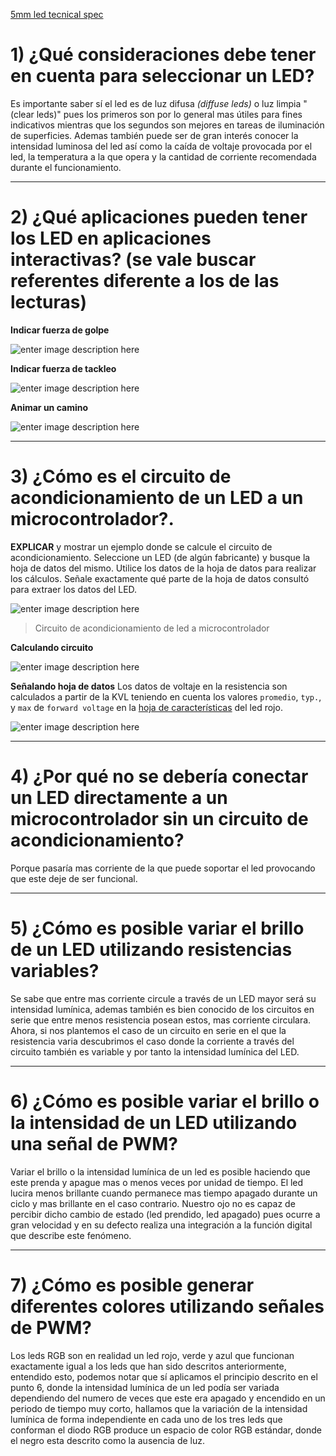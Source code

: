 [5mm led tecnical spec](https://info.pcboard.ca/led-specifications/5mm-led-technical-specifications/)
# 1) ¿Qué consideraciones debe tener en cuenta para seleccionar un LED?

Es importante saber sí el led es de luz difusa *(diffuse leds)* o luz limpia "(clear leds)" pues los primeros son por lo general mas útiles para fines indicativos mientras que los segundos son mejores en tareas de iluminación de superficies. Ademas también puede ser de gran interés conocer la intensidad luminosa del led así como la caída de voltaje provocada por el led, la temperatura a la que opera y la cantidad de corriente recomendada durante el funcionamiento.

---

# 2) ¿Qué aplicaciones pueden tener los LED en aplicaciones interactivas? (se vale buscar referentes diferente a los de las lecturas)

**Indicar fuerza de golpe**

![enter image description here](https://i.imgur.com/3NMfyvK.jpg)

**Indicar fuerza de tackleo**

![enter image description here](https://www.marketingdirecto.com/wp-content/uploads/2012/06/salta.jpg)

**Animar un camino**

![enter image description here](https://static.webshopapp.com/shops/001680/files/002975793/reflector-del-camino-led-solar.jpg)

---

# 3) ¿Cómo es el circuito de acondicionamiento de un LED a un microcontrolador?. 

**EXPLICAR** y mostrar un ejemplo donde se calcule el circuito de acondicionamiento. Seleccione un LED (de algún fabricante) y busque la hoja de datos del mismo. Utilice los datos de la hoja de datos para realizar los cálculos. Señale exactamente qué parte de la hoja de datos consultó para extraer los datos del LED.


![enter image description here](http://fritzing.org/media/fritzing-repo/projects/p/piscar-um-led/images/Piscar%20um%20Led_2Ue4kOL.png)
> Circuito de acondicionamiento de led a microcontrolador 

**Calculando circuito**

![enter image description here](https://i.imgur.com/ZojhWFA.jpg)

**Señalando hoja de datos**
Los datos de voltaje en la resistencia son calculados a partir de la KVL teniendo en cuenta los valores `promedio`, `typ.`, y `max` de `forward voltage` en la [hoja de características](https://cdn-shop.adafruit.com/datasheets/WP7113SRD-D.pdf) del led rojo.

![enter image description here](https://i.imgur.com/2keUqZc.jpg)

---

# 4) ¿Por qué no se debería conectar un LED directamente a un microcontrolador sin un circuito de acondicionamiento?

Porque pasaría mas corriente de la que puede soportar el led provocando que este deje de ser funcional.

---

# 5) ¿Cómo es posible variar el brillo de un LED utilizando resistencias variables?

Se sabe que entre mas corriente circule a través de un LED mayor será su intensidad lumínica, ademas también es bien conocido de los circuitos en serie que entre menos resistencia posean estos, mas corriente circulara. Ahora, si nos plantemos el caso de un circuito en serie en el que la resistencia varia descubrimos el caso donde la corriente a través del circuito también es variable y por tanto la intensidad lumínica del LED.

---

# 6) ¿Cómo es posible variar el brillo o la intensidad de un LED utilizando una señal de PWM?

Variar el brillo o la intensidad lumínica de un led es posible haciendo que este prenda y apague mas o menos veces por unidad de tiempo.
El led lucira menos brillante cuando permanece mas tiempo apagado durante un ciclo y mas brillante en el caso contrario. Nuestro ojo no es capaz de percibir dicho cambio de estado (led prendido, led apagado) pues ocurre a gran velocidad y en su defecto realiza una integración a la función digital que describe este fenómeno.

---

# 7) ¿Cómo es posible generar diferentes colores utilizando señales de PWM?

Los leds RGB son en realidad un led rojo, verde y azul que funcionan exactamente igual a los leds que han sido descritos anteriormente, entendido esto, podemos notar que sí aplicamos el principio descrito en el punto 6, donde la intensidad lumínica de un led podía ser variada dependiendo del numero de veces que este era apagado y encendido en un periodo de tiempo muy corto, hallamos que la variación de la intensidad lumínica de forma independiente en cada uno de los tres leds que conforman el diodo RGB produce un espacio de color RGB estándar, donde el negro esta descrito como la ausencia de luz.